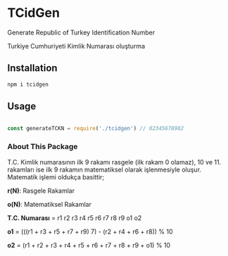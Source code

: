 # TCidGen

Generate Republic of Turkey Identification Number

Turkiye Cumhuriyeti Kimlik Numarası oluşturma

## Installation 

```bash
npm i tcidgen
```

## Usage

````javascript

const generateTCKN = require('./tcidgen') // 02345678982 

````

### About This Package

T.C. Kimlik numarasının ilk 9 rakamı rasgele (ilk rakam 0 olamaz), 10 ve 11. rakamları ise ilk 9 
rakamın matematiksel olarak işlenmesiyle oluşur. Matematik işlemi oldukça basittir;

**r(N)**: Rasgele Rakamlar

**o(N)**: Matematiksel Rakamlar

**T.C. Numarası** = r1 r2 r3 r4 r5 r6 r7 r8 r9 o1 o2

**o1** = (((r1 + r3 + r5 + r7 + r9)  7) - (r2 + r4 + r6 + r8)) % 10
 
**o2** = (r1 + r2 + r3 + r4 + r5 + r6 + r7 + r8 + r9 + o1) % 10
 